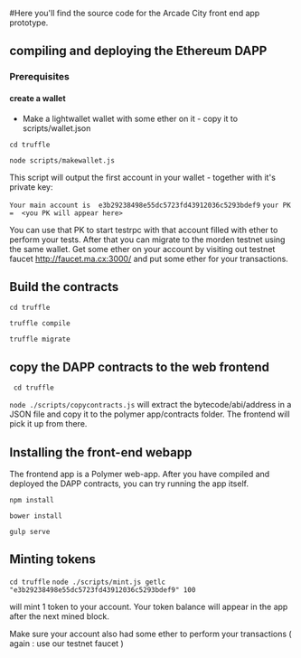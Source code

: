 
#Here you'll find the source code for the Arcade City front end app prototype.


## compiling and deploying the Ethereum DAPP
### Prerequisites
#### create a wallet
- Make a lightwallet wallet with some ether on it - copy it to scripts/wallet.json

``cd truffle``

``node scripts/makewallet.js``

This script will output the first account in your wallet - together with it's private key:

``Your main account is  e3b29238498e55dc5723fd43912036c5293bdef9``
``your PK =  <you PK will appear here>``


You can use that PK to start testrpc with that account filled with ether to perform your tests.
After that you can migrate to the morden testnet using the same wallet.
Get some ether on your account by visiting out testnet faucet
http://faucet.ma.cx:3000/ and put some ether for your transactions.

## Build the contracts

``cd truffle``

``truffle compile``

``truffle migrate``

## copy the DAPP contracts to the web frontend

`` cd truffle``

``node ./scripts/copycontracts.js`` will extract the bytecode/abi/address in a JSON file and copy it to the polymer app/contracts folder. The frontend will pick it up from there.

## Installing the front-end webapp

The frontend app is a Polymer web-app. After you have compiled and deployed the DAPP contracts, you can try running the app itself.

``npm install``

``bower install``

``gulp serve``

## Minting tokens

``cd truffle``
``node ./scripts/mint.js getlc "e3b29238498e55dc5723fd43912036c5293bdef9" 100``

will mint 1 token to your account. Your token balance will appear in the app after the next mined block.

Make sure your account also had some ether to perform your transactions ( again : use our testnet faucet )

